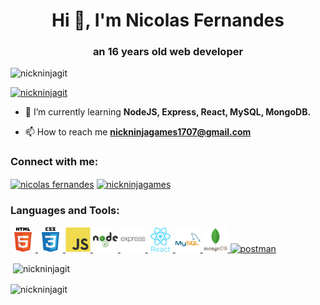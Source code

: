 <h1 align="center">Hi 👋, I'm Nicolas Fernandes</h1>
<h3 align="center">an 16 years old web developer</h3>

<p align="left"> <img src="https://komarev.com/ghpvc/?username=nickninjagit&label=Profile%20views&color=0e75b6&style=flat" alt="nickninjagit" /> </p>

<p align="left"> <a href="https://github.com/ryo-ma/github-profile-trophy"><img src="https://github-profile-trophy.vercel.app/?username=nickninjagit" alt="nickninjagit" /></a> </p>

- 🌱 I’m currently learning **NodeJS, Express, React, MySQL, MongoDB.**

- 📫 How to reach me **nickninjagames1707@gmail.com**

<h3 align="left">Connect with me:</h3>
<p align="left">
<a href="https://linkedin.com/in/nicolas fernandes" target="blank"><img align="center" src="https://raw.githubusercontent.com/rahuldkjain/github-profile-readme-generator/master/src/images/icons/Social/linked-in-alt.svg" alt="nicolas fernandes" height="30" width="40" /></a>
<a href="https://discord.gg/nickninjagames" target="blank"><img align="center" src="https://raw.githubusercontent.com/rahuldkjain/github-profile-readme-generator/master/src/images/icons/Social/discord.svg" alt="nickninjagames" height="30" width="40" /></a>
</p>

<h3 align="left">Languages and Tools:</h3>
<p align="left"> <a href="https://www.w3schools.com/css/" target="_blank" rel="noreferrer">  </a> <a href="https://expressjs.com" target="_blank" rel="noreferrer"> 
  <img src="https://raw.githubusercontent.com/devicons/devicon/master/icons/html5/html5-original-wordmark.svg" alt="html5" width="40" height="40"/> </a> <a href="https://developer.mozilla.org/en-US/docs/Web/JavaScript" target="_blank" rel="noreferrer">
  <img src="https://raw.githubusercontent.com/devicons/devicon/master/icons/css3/css3-original-wordmark.svg" alt="css3" width="40" height="40"/>
  <img src="https://raw.githubusercontent.com/devicons/devicon/master/icons/javascript/javascript-original.svg" alt="javascript" width="40" height="40"/> </a> <a href="https://www.mongodb.com/" target="_blank" rel="noreferrer">
  <img src="https://raw.githubusercontent.com/devicons/devicon/master/icons/nodejs/nodejs-original-wordmark.svg" alt="nodejs" width="40" height="40"/> </a> <a href="https://postman.com" target="_blank" rel="noreferrer">
  <img src="https://raw.githubusercontent.com/devicons/devicon/master/icons/express/express-original-wordmark.svg" alt="express" width="40" height="40"/> </a> <a href="https://www.w3.org/html/" target="_blank" rel="noreferrer">  
     <img src="https://raw.githubusercontent.com/devicons/devicon/master/icons/react/react-original-wordmark.svg" alt="react" width="40" height="40"/>
     <img src="https://raw.githubusercontent.com/devicons/devicon/master/icons/mysql/mysql-original-wordmark.svg" alt="mysql" width="40" height="40"/> </a> <a href="https://nodejs.org" target="_blank" rel="noreferrer">  
    <img src="https://raw.githubusercontent.com/devicons/devicon/master/icons/mongodb/mongodb-original-wordmark.svg" alt="mongodb" width="40" height="40"/> </a> <a href="https://www.mysql.com/" target="_blank" rel="noreferrer"> 
    <img src="https://www.vectorlogo.zone/logos/getpostman/getpostman-icon.svg" alt="postman" width="40" height="40"/> </a> <a href="https://reactjs.org/" target="_blank" rel="noreferrer"> 
          </a> </p>

<p>&nbsp;<img align="center" src="https://github-readme-stats.vercel.app/api?username=nickninjagit&show_icons=true&locale=en" alt="nickninjagit" /></p>

<p><img align="center" src="https://github-readme-streak-stats.herokuapp.com/?user=nickninjagit&" alt="nickninjagit" /></p>
